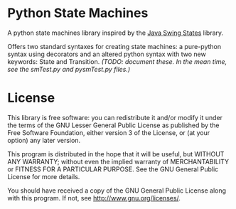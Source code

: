 Python State Machines
=====================

A python state machines library inspired by the [Java Swing States][appert06] library.

Offers two standard syntaxes for creating state machines: a pure-python syntax using decorators and an altered python syntax with two new keywords: State and Transition.  *(TODO: document these.  In the mean time, see the smTest.py and pysmTest.py files.)*

[appert06]: http://dx.doi.org/10.1145/1166253.1166302

License
=======

This library is free software: you can redistribute it and/or modify
it under the terms of the GNU Lesser General Public License as published by
the Free Software Foundation, either version 3 of the License, or
(at your option) any later version.

This program is distributed in the hope that it will be useful,
but WITHOUT ANY WARRANTY; without even the implied warranty of
MERCHANTABILITY or FITNESS FOR A PARTICULAR PURPOSE.  See the
GNU General Public License for more details.

You should have received a copy of the GNU General Public License
along with this program.  If not, see <http://www.gnu.org/licenses/>.